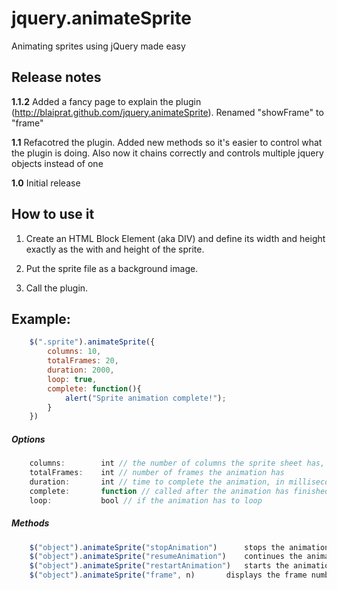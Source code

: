 jquery.animateSprite
====================

Animating sprites using jQuery made easy

Release notes
-------------
**1.1.2** Added a fancy page to explain the plugin (http://blaiprat.github.com/jquery.animateSprite). Renamed "showFrame" to "frame"

**1.1** Refacotred the plugin. Added new methods so it's easier to control what the plugin is doing. Also now it chains correctly and controls multiple jquery objects instead of one

**1.0** Initial release

How to use it
-------------

1. Create an HTML Block Element (aka DIV) and define its width and height exactly as the with and height of the sprite.

2. Put the sprite file as a background image.

3. Call the plugin.

Example:
--------

```javascript
	$(".sprite").animateSprite({
		columns: 10,
		totalFrames: 20,
		duration: 2000,
		loop: true,
		complete: function(){
			alert("Sprite animation complete!");
		}
	})
```

##### Options
```javascript
	columns: 		int // the number of columns the sprite sheet has, default 10
	totalFrames:	int // number of frames the animation has
	duration:		int // time to complete the animation, in milliseconds
	complete:		function // called after the animation has finished (not called if is loop)
	loop:			bool // if the animation has to loop
```

##### Methods
```javascript
	$("object").animateSprite("stopAnimation")		stops the animation
	$("object").animateSprite("resumeAnimation")	continues the animation from the point where it was stopped
	$("object").animateSprite("restartAnimation")	starts the animation from the beginning
	$("object").animateSprite("frame", n)		displays the frame number "n"

```